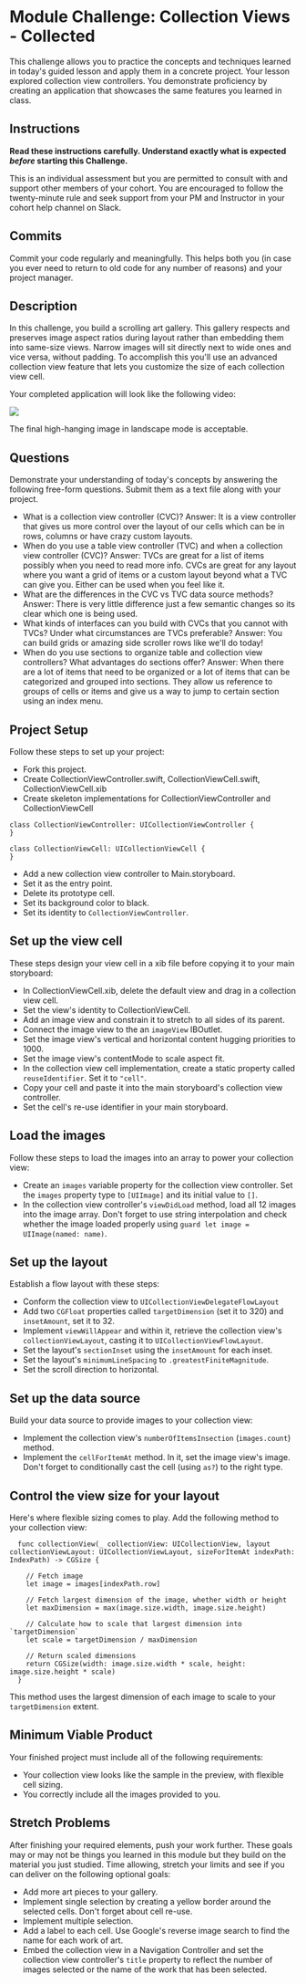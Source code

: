 # Module Challenge: Collection Views - Collected

This challenge allows you to practice the concepts and techniques learned in today's guided lesson and apply them in a concrete project. Your lesson explored collection view controllers. You demonstrate proficiency by creating an application that showcases the same features you learned in class.

## Instructions

**Read these instructions carefully. Understand exactly what is expected _before_ starting this Challenge.**

This is an individual assessment but you are permitted to consult with and support other members of your cohort. You are encouraged to follow the twenty-minute rule and seek support from your PM and Instructor in your cohort help channel on Slack. 

## Commits

Commit your code regularly and meaningfully. This helps both you (in case you ever need to return to old code for any number of reasons) and your project manager.

## Description

In this challenge, you build a scrolling art gallery. This gallery respects and preserves image aspect ratios during layout rather than embedding them into same-size views. Narrow images will sit directly next to wide ones and vice versa, without padding. To accomplish this you'll use an advanced collection view feature that lets you customize the size of each collection view cell.

Your completed application will look like the following video:

![](images/demo.gif)

The final high-hanging image in landscape mode is acceptable.

## Questions

Demonstrate your understanding of today's concepts by answering the following free-form questions. Submit them as a text file along with your project.

* What is a collection view controller (CVC)?
Answer: It is a view controller that gives us more control over the layout of our cells which can be in rows, columns or have crazy custom layouts.
* When do you use a table view controller (TVC) and when a collection view controller (CVC)?
Answer: TVCs are great for a list of items possibly when you need to read more info. CVCs are great for any layout where you want a grid of items or a custom layout beyond what a TVC can give you. Either can be used when you feel like it. 
* What are the differences in the CVC vs TVC data source methods? 
Answer: There is very little difference just a few semantic changes so its clear which one is being used. 
* What kinds of interfaces can you build with CVCs that you cannot with TVCs? Under what circumstances are TVCs preferable? 
Answer: You can build grids or amazing side scroller rows like we'll do today!
* When do you use sections to organize table and collection view controllers? What advantages do sections offer? 
Answer: When there are a lot of items that need to be organized or a lot of items that can be categorized and grouped into sections. They allow us reference to groups of cells or items and give us a way to jump to certain section using an index menu. 

## Project Setup

Follow these steps to set up your project:

* Fork this project.
* Create CollectionViewController.swift, CollectionViewCell.swift, CollectionViewCell.xib
* Create skeleton implementations for CollectionViewController and CollectionViewCell

```
class CollectionViewController: UICollectionViewController {
}

class CollectionViewCell: UICollectionViewCell {
}
```

* Add a new collection view controller to Main.storyboard. 
* Set it as the entry point. 
* Delete its prototype cell.
* Set its background color to black.
* Set its identity to `CollectionViewController`.

## Set up the view cell

These steps design your view cell in a xib file before copying it to your main storyboard:

* In CollectionViewCell.xib, delete the default view and drag in a collection view cell. 
* Set the view's identity to CollectionViewCell.
* Add an image view and constrain it to stretch to all sides of its parent.
* Connect the image view to the an `imageView` IBOutlet.
* Set the image view's vertical and horizontal content hugging priorities to 1000.
* Set the image view's contentMode to scale aspect fit.
* In the collection view cell implementation, create a static property called `reuseIdentifier`. Set it to `"cell"`.
* Copy your cell and paste it into the main storyboard's collection view controller.
* Set the cell's re-use identifier in your main storyboard.

## Load the images

Follow these steps to load the images into an array to power your collection view:

* Create an `images` variable property for the collection view controller. Set the `images` property type to `[UIImage]` and its initial value to `[]`.
* In the collection view controller's `viewDidLoad` method, load all 12 images into the image array. Don't forget to use string interpolation and check whether the image loaded properly using `guard let image = UIImage(named: name)`.

## Set up the layout

Establish a flow layout with these steps:

* Conform the collection view to `UICollectionViewDelegateFlowLayout`
* Add two `CGFloat` properties called `targetDimension` (set it to 320) and `insetAmount`, set it to 32.
* Implement `viewWillAppear` and within it, retrieve the collection view's `collectionViewLayout`, casting it to `UICollectionViewFlowLayout`.
* Set the layout's `sectionInset` using the `insetAmount` for each inset.
* Set the layout's `minimumLineSpacing` to `.greatestFiniteMagnitude`.
* Set the scroll direction to horizontal.

## Set up the data source

Build your data source to provide images to your collection view:

* Implement the collection view's `numberOfItemsInsection` (`images.count`) method.
* Implement the `cellForItemAt` method. In it, set the image view's image. Don't forget to conditionally cast the cell (using `as?`) to the right type.

## Control the view size for your layout

Here's where flexible sizing comes to play. Add the following method to your collection view:

```
  func collectionView(_ collectionView: UICollectionView, layout collectionViewLayout: UICollectionViewLayout, sizeForItemAt indexPath: IndexPath) -> CGSize {
    
    // Fetch image
    let image = images[indexPath.row]

    // Fetch largest dimension of the image, whether width or height
    let maxDimension = max(image.size.width, image.size.height)
    
    // Calculate how to scale that largest dimension into `targetDimension`
    let scale = targetDimension / maxDimension
    
    // Return scaled dimensions
    return CGSize(width: image.size.width * scale, height: image.size.height * scale)
  }
```

This method uses the largest dimension of each image to scale to your `targetDimension` extent.

## Minimum Viable Product

Your finished project must include all of the following requirements:

* Your collection view looks like the sample in the preview, with flexible cell sizing.
* You correctly include all the images provided to you.
 
## Stretch Problems

After finishing your required elements, push your work further. These goals may or may not be things you learned in this module but they build on the material you just studied. Time allowing, stretch your limits and see if you can deliver on the following optional goals:

* Add more art pieces to your gallery.
* Implement single selection by creating a yellow border around the selected cells. Don't forget about cell re-use.
* Implement multiple selection.
* Add a label to each cell. Use Google's reverse image search to find the name for each work of art.
* Embed the collection view in a Navigation Controller and set the collection view controller's `title` property to reflect the number of images selected or the name of the work that has been selected.
